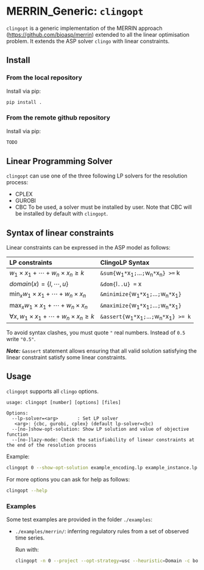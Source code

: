 # MERRIN_Generic: `clingopt`

`clingopt` is a generic implementation of the MERRIN approach (https://github.com/bioasp/merrin) extended to all the linear optimisation problem.
It extends the ASP solver `clingo` with linear constraints.

## Install

### From the local repository

Install via pip:
```sh
pip install .
```

### From the remote github repository

Install via pip:
```sh
TODO
```

## Linear Programming Solver

`clingopt` can use one of the three following LP solvers for the resolution process:
- CPLEX
- GUROBI
- CBC
To be used, a solver must be installed by user. Note that CBC will be installed by default with `clingopt`. 

## Syntax of linear constraints

Linear constraints can be expressed in the ASP model as follows:

| LP constraints                                                 | ClingoLP Syntax                                                                    |
| :------------------------------------------------------------- | :--------------------------------------------------------------------------------- |
| $w_1 \times x_1 + \cdots + w_n \times x_n \geq k$              | `&sum{`w<sub>1</sub>`*`x<sub>1</sub>`;`...`;`w<sub>n</sub>`*`x<sub>n</sub>`} >=` k |
| $domain(x)=\{l, \cdots, u\}$                                   | `&dom{`l`..`u`} =` x                                                               |
| $\displaystyle\min_x w_1 \times x_1 + \cdots + w_n \times x_n$ | `&minimize{`w<sub>1</sub>`*`x<sub>1</sub>`;`...`;`w<sub>n</sub>`*`x<sub>1</sub>`}` |
| $\displaystyle\max_x w_1 \times x_1 + \cdots + w_n \times x_n$ | `&maximize{`w<sub>1</sub>`*`x<sub>1</sub>`;`...`;`w<sub>n</sub>`*`x<sub>1</sub>`}` |
| $\forall x,\, w_1 \times x_1 + \cdots + w_n \times x_n \geq k$ | `&assert{`w<sub>1</sub>`*`x<sub>1</sub>`;`...`;`w<sub>n</sub>`*`x<sub>1</sub>`} >= k`   |

To avoid syntax clashes, you must quote `"` real numbers. Instead of `0.5` write `"0.5"`.

***Note:*** `&assert` statement allows ensuring that all valid solution satisfying the linear constraint satisfy some linear constraints.

## Usage

`clingopt` supports all `clingo` options.

```text
usage: clingopt [number] [options] [files]

Options:
  --lp-solver=<arg>       : Set LP solver
   <arg>: {cbc, gurobi, cplex} (default lp-solver=cbc)
  --[no-]show-opt-solution: Show LP solution and value of objective function
  --[no-]lazy-mode: Check the satisfiability of linear constraints at the end of the resolution process
```

Example:
```sh
clingopt 0 --show-opt-solution example_encoding.lp example_instance.lp
```

For more options you can ask for help as follows:
```sh
clingopt --help
```
  
### Examples

Some test examples are provided in the folder `./examples`:
- `./examples/merrin/`: inferring regulatory rules from a set of observed time series.

    Run with:
    ```sh
    clingopt -n 0 --project --opt-strategy=usc --heuristic=Domain -c bounded_nonreach=0 --enum-mode=domRec --dom-mod=5,16 --opt-mode=optN  examples/merrin/model_merrin.lp examples/merrin/model_rfba_assert.lp examples/merrin/data/data_covert_kfp_100.lp
    ```

